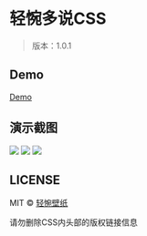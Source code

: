 # 轻惋多说CSS
> 版本：1.0.1

## Demo
[Demo](https://bizhi.chainwon.com/?pn=19)
## 演示截图
<img src="https://raw.githubusercontent.com/chainwon/duoshuo/gh-pages/1.jpg">

<img src="https://raw.githubusercontent.com/chainwon/duoshuo/gh-pages/2.jpg">

<img src="https://raw.githubusercontent.com/chainwon/duoshuo/gh-pages/QQ%E6%88%AA%E5%9B%BE20160621184007.png">

## LICENSE

MIT © [轻惋壁纸](https://bizhi.chainwon.com)

请勿删除CSS内头部的版权链接信息
